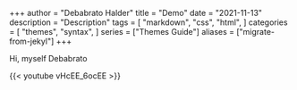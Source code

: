 +++
author = "Debabrato Halder"
title = "Demo"
date = "2021-11-13"
description = "Description"
tags = [
    "markdown",
    "css",
    "html",
]
categories = [
    "themes",
    "syntax",
]
series = ["Themes Guide"]
aliases = ["migrate-from-jekyl"]
+++

<!--more-->

Hi, myself Debabrato

{{< youtube vHcEE_6ocEE >}}